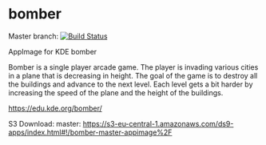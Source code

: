 # bomber
Master branch:
[![Build Status](http://aci.pangea.pub/job/bomber-master-appimage/badge/icon)](http://aci.pangea.pub/job/bomber-master-appimage/)

AppImage for KDE bomber

Bomber is a single player arcade game. The player is invading various cities in a plane that is decreasing in height.
The goal of the game is to destroy all the buildings and advance to the next level. Each level gets a bit harder by increasing the speed of the plane and the height of the buildings.

https://edu.kde.org/bomber/

S3 Download:
master:
https://s3-eu-central-1.amazonaws.com/ds9-apps/index.html#!/bomber-master-appimage%2F
